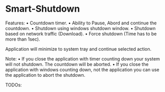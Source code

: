 # Smart-Shutdown

Features:
	 • Countdown timer.
	 • Ability to Pause, Abord and continue the countdown.
	 • Shutdown using windows shutdown window.
	 • Shutdown based on network traffic (Download).
	 • Force shutdown (Time has to be more than 1sec).

Application will minimize to system tray and continue selected action.

Note: 
	 • If you close the application with timer counting down your system will not shutdown. The countdown will be aborted.
	 • If you close the application with windows counting down, not the application you can use the application to abort the shutdown.
 
TODOs:
	